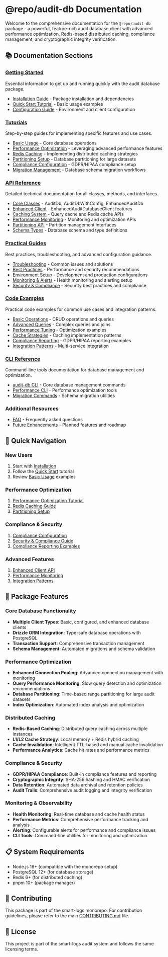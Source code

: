 # @repo/audit-db Documentation

Welcome to the comprehensive documentation for the `@repo/audit-db` package - a powerful, feature-rich audit database client with advanced performance optimization, Redis-based distributed caching, compliance management, and cryptographic integrity verification.

## 📚 Documentation Sections

### [Getting Started](./getting-started/index.md)
Essential information to get up and running quickly with the audit database package.

- [Installation Guide](./getting-started/installation.md) - Package installation and dependencies
- [Quick Start Tutorial](./getting-started/quick-start.md) - Basic usage examples
- [Configuration Guide](./getting-started/configuration.md) - Environment and client configuration

### [Tutorials](./tutorials/)
Step-by-step guides for implementing specific features and use cases.

- [Basic Usage](./tutorials/basic-usage.md) - Core database operations
- [Performance Optimization](./tutorials/performance-optimization.md) - Leveraging advanced performance features
- [Redis Caching](./tutorials/redis-caching.md) - Implementing distributed caching strategies
- [Partitioning Setup](./tutorials/partitioning-setup.md) - Database partitioning for large datasets
- [Compliance Configuration](./tutorials/compliance-configuration.md) - GDPR/HIPAA compliance setup
- [Migration Management](./tutorials/migration-management.md) - Database schema migration workflows

### [API Reference](./api-reference/)
Detailed technical documentation for all classes, methods, and interfaces.

- [Core Classes](./api-reference/core-classes.md) - AuditDb, AuditDbWithConfig, EnhancedAuditDb
- [Enhanced Client](./api-reference/enhanced-client.md) - EnhancedAuditDatabaseClient features
- [Caching System](./api-reference/caching-system.md) - Query cache and Redis cache APIs
- [Performance Monitoring](./api-reference/performance-monitoring.md) - Monitoring and optimization APIs
- [Partitioning API](./api-reference/partitioning-api.md) - Partition management interfaces
- [Schema Types](./api-reference/schema-types.md) - Database schema and type definitions

### [Practical Guides](./guides/)
Best practices, troubleshooting, and advanced configuration guidance.

- [Troubleshooting](./guides/troubleshooting.md) - Common issues and solutions
- [Best Practices](./guides/best-practices.md) - Performance and security recommendations
- [Environment Setup](./guides/environment-setup.md) - Development and production configurations
- [Monitoring & Alerts](./guides/monitoring-alerts.md) - Health monitoring and alerting setup
- [Security & Compliance](./guides/security-compliance.md) - Security best practices and compliance

### [Code Examples](./examples/)
Practical code examples for common use cases and integration patterns.

- [Basic Operations](./examples/basic-operations.md) - CRUD operations and queries
- [Advanced Queries](./examples/advanced-queries.md) - Complex queries and joins
- [Performance Tuning](./examples/performance-tuning.md) - Optimization examples
- [Cache Strategies](./examples/cache-strategies.md) - Caching implementation patterns
- [Compliance Reporting](./examples/compliance-reporting.md) - GDPR/HIPAA reporting examples
- [Integration Patterns](./examples/integration-patterns.md) - Multi-service integration

### [CLI Reference](./cli-reference/)
Command-line tools documentation for database management and optimization.

- [audit-db CLI](./cli-reference/audit-db-cli.md) - Core database management commands
- [Performance CLI](./cli-reference/performance-cli.md) - Performance optimization tools
- [Migration Commands](./cli-reference/migration-commands.md) - Schema migration utilities

### Additional Resources

- [FAQ](./faq.md) - Frequently asked questions
- [Future Enhancements](./future-enhancements.md) - Planned features and roadmap

## 🚀 Quick Navigation

### New Users
1. Start with [Installation](./getting-started/installation.md)
2. Follow the [Quick Start](./getting-started/quick-start.md) tutorial
3. Review [Basic Usage](./tutorials/basic-usage.md) examples

### Performance Optimization
1. [Performance Optimization Tutorial](./tutorials/performance-optimization.md)
2. [Redis Caching Guide](./tutorials/redis-caching.md)
3. [Partitioning Setup](./tutorials/partitioning-setup.md)

### Compliance & Security
1. [Compliance Configuration](./tutorials/compliance-configuration.md)
2. [Security & Compliance Guide](./guides/security-compliance.md)
3. [Compliance Reporting Examples](./examples/compliance-reporting.md)

### Advanced Features
1. [Enhanced Client API](./api-reference/enhanced-client.md)
2. [Performance Monitoring](./api-reference/performance-monitoring.md)
3. [Integration Patterns](./examples/integration-patterns.md)

## 🔧 Package Features

### Core Database Functionality
- **Multiple Client Types**: Basic, configured, and enhanced database clients
- **Drizzle ORM Integration**: Type-safe database operations with PostgreSQL
- **Transaction Support**: Comprehensive transaction management
- **Schema Management**: Automated migrations and schema validation

### Performance Optimization
- **Enhanced Connection Pooling**: Advanced connection management with monitoring
- **Query Performance Monitoring**: Slow query detection and optimization recommendations
- **Database Partitioning**: Time-based range partitioning for large audit datasets
- **Index Optimization**: Automated index analysis and optimization

### Distributed Caching
- **Redis-Based Caching**: Distributed query caching across multiple instances
- **L1/L2 Cache Strategy**: Local memory + Redis hybrid caching
- **Cache Invalidation**: Intelligent TTL-based and manual cache invalidation
- **Performance Analytics**: Cache hit rates and performance metrics

### Compliance & Security
- **GDPR/HIPAA Compliance**: Built-in compliance features and reporting
- **Cryptographic Integrity**: SHA-256 hashing and HMAC verification
- **Data Retention**: Automated data archival and retention policies
- **Audit Trails**: Comprehensive audit logging and integrity verification

### Monitoring & Observability
- **Health Monitoring**: Real-time database and cache health status
- **Performance Metrics**: Comprehensive performance tracking and analysis
- **Alerting**: Configurable alerts for performance and compliance issues
- **CLI Tools**: Command-line utilities for monitoring and optimization

## 📋 System Requirements

- Node.js 18+ (compatible with the monorepo setup)
- PostgreSQL 12+ (for database storage)
- Redis 6+ (for distributed caching)
- pnpm 10+ (package manager)

## 🤝 Contributing

This package is part of the smart-logs monorepo. For contribution guidelines, please refer to the main [CONTRIBUTING.md](../../../CONTRIBUTING.md) file.

## 📄 License

This project is part of the smart-logs audit system and follows the same licensing terms.